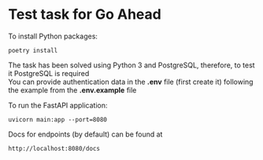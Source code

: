 # Test task for Go Ahead

To install Python packages:

```
poetry install
```

The task has been solved using Python 3 and PostgreSQL, therefore, to test it PostgreSQL is required <br>
You can provide authentication data in the **.env** file (first create it) following the example from the **.env.example** file 

To run the FastAPI application:

```
uvicorn main:app --port=8080 
```

Docs for endpoints (by default) can be found at
```
http://localhost:8080/docs
```
